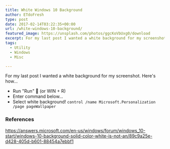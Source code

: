 ```yaml
---
title: White Windows 10 Background
author: ETdoFresh
type: post
date: 2017-02-14T03:22:35+00:00
url: /white-windows-10-background/
featured_image: https://unsplash.com/photos/ggcKoVbUxg0/download
excerpt: For my last post I wanted a white background for my screenshot. Here's how...
tags:
  - Utility
  - Windows
  - Misc

---
```

For my last post I wanted a white background for my screenshot. Here's how...

  * Run "Run" 🙂 (or WIN + R)
  * Enter command below...
  * Select white background! `control /name Microsoft.Personalization /page pageWallpaper`

### References
 https://answers.microsoft.com/en-us/windows/forum/windows_10-start/windows-10-background-solid-color-white-is-not-an/89c9a25e-d428-405d-b601-88454a7ebbf1